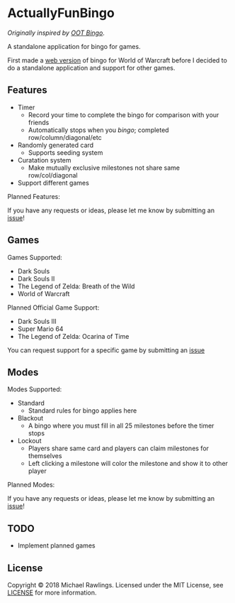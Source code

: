# ActuallyFunBingo

*Originally inspired by [OOT Bingo](http://speedruntools.com/bingo/oot)*.

A standalone application for bingo for games.

First made a [web version](https://mrawlingst.github.io/wow-bingo/) of bingo for World of Warcraft before I decided to do a standalone application and support for other games.

## Features
* Timer
    * Record your time to complete the bingo for comparison with your friends
    * Automatically stops when you *bingo*; completed row/column/diagonal/etc
* Randomly generated card
    * Supports seeding system
* Curatation system
    * Make mutually exclusive milestones not share same row/col/diagonal
* Support different games

Planned Features:

If you have any requests or ideas, please let me know by submitting an [issue](https://github.com/mrawlingst/ActuallyFunBingo/issues)!

## Games
Games Supported:
* Dark Souls
* Dark Souls II
* The Legend of Zelda: Breath of the Wild
* World of Warcraft

Planned Official Game Support:
* Dark Souls III
* Super Mario 64
* The Legend of Zelda: Ocarina of Time

You can request support for a specific game by submitting an [issue](https://github.com/mrawlingst/ActuallyFunBingo/issues)


## Modes
Modes Supported:
* Standard
    * Standard rules for bingo applies here
* Blackout
    * A bingo where you must fill in all 25 milestones before the timer stops
* Lockout
    * Players share same card and players can claim milestones for themselves
    * Left clicking a milestone will color the milestone and show it to other player

Planned Modes:

If you have any requests or ideas, please let me know by submitting an [issue](https://github.com/mrawlingst/ActuallyFunBingo/issues)!

## TODO
* Implement planned games

## License
Copyright &copy; 2018 Michael Rawlings. Licensed under the MIT License, see [LICENSE](LICENSE) for more information.
